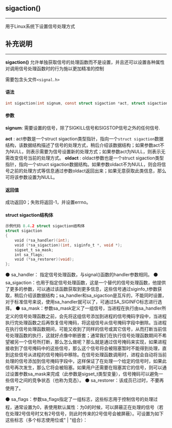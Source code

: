 ## sigaction()

---

用于Linux系统下设置信号处理方式

## 补充说明

---

**sigaction()** 允许单独获取信号的处理函数而不是设置，并且还可以设置各种属性对调用信号处理函数时的行为施以更加精准的控制

需要包含头文件`<signal.h>`

#### 语法

```c
int sigaction(int signum, const struct sigaction *act, struct sigaction *oldact);
```

#### 参数

**signum**: 需要设置的信号，除了SIGKILL信号和SIGSTOP信号之外的任何信号.

**act**        : act参数是一个struct sigaction类型指针，指向一个`struct sigaction`数据结构，该数据结构描述了信号的处理方式，稍后介绍该数据结构；如果参数act不为NULL，则表示需要为信号设置新的处理方式；如果参数act为NULL，则表示无需改变信号当前的处理方式。
**oldact**    : oldact参数也是一个struct sigaction类型指针，指向一个struct sigaction数据结构。如果参数oldact不为NULL，则会将信号之前的处理方式等信息通过参数oldact返回出来；如果无意获取此类信息，那么可将该参数设置为NULL。

#### 返回值

成功返回0；失败将返回-1，并设置errno。

#### struct sigaction结构体

```c
示例代码 8.4.2 struct sigaction结构体 
struct sigaction 
{ 
    void (*sa_handler)(int); 
    void (*sa_sigaction)(int, siginfo_t *, void *); 
    sigset_t sa_mask; 
    int sa_flags; 
    void (*sa_restorer)(void); 
};
```

⚫ sa_handler：  指定信号处理函数，与signal()函数的handler参数相同。
⚫ sa_sigaction：也用于指定信号处理函数，这是一个替代的信号处理函数，他提供了更多的参数，可以通过该函数获取到更多信息，这些信号通过siginfo_t参数获取，稍后介绍该数据结构；sa_handler和sa_sigaction是互斥的，不能同时设置，对于标准信号来说，使用sa_handler就可以了，可通过SA_SIGINFO标志进行选择。
⚫ sa_mask：参数sa_mask定义了一组信号，当进程在执行由sa_handler所定义的信号处理函数之前，会先将这组信号添加到进程的信号掩码字段中，当进程执行完处理函数之后再恢复信号掩码，将这组信号从信号掩码字段中删除。当进程在执行信号处理函数期间，可能又收到了同样的信号或其它信号，从而打断当前信号处理函数的执行，这就好点像中断嵌套；通常我们在执行信号处理函数期间不希望被另一个信号所打断，那么怎么做呢？那么就是通过信号掩码来实现，如果进程接收到了信号掩码中的这些信号，那么这个信号将会被阻塞暂时不能得到处理，直到这些信号从进程的信号掩码中移除。在信号处理函数调用时，进程会自动将当前处理的信号添加到信号掩码字段中，这样保证了在处理一个给定的信号时，如果此信号再次发生，那么它将会被阻塞。如果用户还需要在阻塞其它的信号，则可以通过设置参数sa_mask来完成（此参数是sigset_t类型变量），信号掩码可以避免一些信号之间的竞争状态（也称为竞态）。
⚫ sa_restorer：该成员已过时，不要再使用了。

⚫ sa_flags：参数sa_flags指定了一组标志，这些标志用于控制信号的处理过程，通常设置为0，表使用默认属性：为0的时候，可以屏蔽正在处理的信号（若在处理2号信号时又有2号信号，则此时传来的2号信号会被屏蔽）。可设置为如下这些标志（多个标志使用位或" | "组合）：

